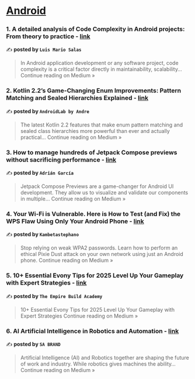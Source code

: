 
<h1><a href=https://medium.com/tag/android/recommended target="_blank" rel="noopener noreferrer">Android</a></h1>
<h3>1. A detailed analysis of Code Complexity in Android projects: From theory to practice - <a href="https://medium.com/@luismarioscds/a-detailed-analysis-of-code-complexity-in-android-projects-from-theory-to-practice-3689d9fbd080?source=rss------android-5" target="_blank" rel="noopener noreferrer">link</a></h3>

✍️ **posted by `Luis Mario Salas`**

<blockquote>In Android application development or any software project, code complexity is a critical factor directly in maintainability, scalability…
Continue reading on Medium »</blockquote>

<h3>2. Kotlin 2.2’s Game-Changing Enum Improvements: Pattern Matching and Sealed Hierarchies Explained - <a href="https://medium.com/@androidlab/kotlin-2-2s-game-changing-enum-improvements-pattern-matching-and-sealed-hierarchies-explained-086967a9839f?source=rss------android-5" target="_blank" rel="noopener noreferrer">link</a></h3>

✍️ **posted by `AndroidLab by Andre`**

<blockquote>The latest Kotlin 2.2 features that make enum pattern matching and sealed class hierarchies more powerful than ever and actually practical…
Continue reading on Medium »</blockquote>

<h3>3. How to manage hundreds of Jetpack Compose previews without sacrificing performance - <a href="https://medium.com/@adrian.gl/how-to-manage-hundreds-of-jetpack-compose-previews-without-sacrificing-performance-1de9b64c46cc?source=rss------android-5" target="_blank" rel="noopener noreferrer">link</a></h3>

✍️ **posted by `Adrián García`**

<blockquote>Jetpack Compose Previews are a game-changer for Android UI development. They allow us to visualize and validate our components in multiple…
Continue reading on Medium »</blockquote>

<h3>4. Your Wi-Fi is Vulnerable. Here is How to Test (and Fix) the WPS Flaw Using Only Your Android Phone - <a href="https://kalimux.medium.com/your-wi-fi-is-vulnerable-here-is-how-to-test-and-fix-the-wps-flaw-using-only-your-android-phone-9b73b5404e73?source=rss------android-5" target="_blank" rel="noopener noreferrer">link</a></h3>

✍️ **posted by `Kambetastephano`**

<blockquote>Stop relying on weak WPA2 passwords. Learn how to perform an ethical Pixie Dust attack on your own network using just an Android phone.
Continue reading on Medium »</blockquote>

<h3>5. 10+ Essential Evony Tips for 2025 Level Up Your Gameplay with Expert Strategies - <a href="https://medium.com/@favian_the_wise_man/10-essential-evony-tips-for-2025-level-up-your-gameplay-with-expert-strategies-7f6daffde2dc?source=rss------android-5" target="_blank" rel="noopener noreferrer">link</a></h3>

✍️ **posted by `The Empire Build Academy`**

<blockquote>10+ Essential Evony Tips for 2025 Level Up Your Gameplay with Expert Strategies
Continue reading on Medium »</blockquote>

<h3>6. Al Artificial Intelligence in Robotics and Automation - <a href="https://medium.com/@safyanameer/al-artificial-intelligence-in-robotics-and-automation-9474862afd60?source=rss------android-5" target="_blank" rel="noopener noreferrer">link</a></h3>

✍️ **posted by `SA BRAND`**

<blockquote>Artificial Intelligence (AI) and Robotics together are shaping the future of work and industry.
While robotics gives machines the ability…
Continue reading on Medium »</blockquote>

